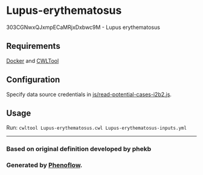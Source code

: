 # Lupus-erythematosus

303CGNwxQJxmpECaMRjxDxbwc9M - Lupus erythematosus

## Requirements

[Docker](https://docs.docker.com/install/) and [CWLTool](https://github.com/common-workflow-language/cwltool#install)

## Configuration

Specify data source credentials in [js/read-potential-cases-i2b2.js](js/read-potential-cases-i2b2.js).

## Usage

Run: `cwltool Lupus-erythematosus.cwl Lupus-erythematosus-inputs.yml`

***

### Based on original definition developed by phekb
### Generated by [Phenoflow](https://kclhi.org/phenoflow).
